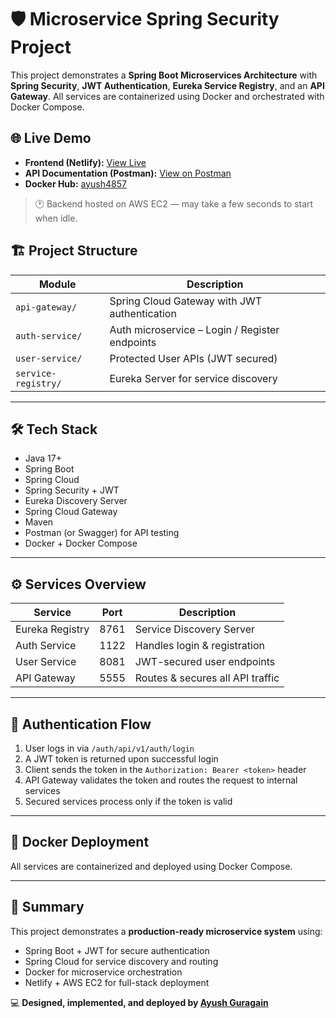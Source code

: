 # 🛡️ Microservice Spring Security Project

This project demonstrates a **Spring Boot Microservices Architecture** with **Spring Security**, **JWT Authentication**, **Eureka Service Registry**, and an **API Gateway**. All services are containerized using Docker and orchestrated with Docker Compose.

## 🌐 Live Demo

- **Frontend (Netlify):** [View Live](https://sprightly-toffee-322be7.netlify.app/login)
- **API Documentation (Postman):** [View on Postman](https://documenter.getpostman.com/view/33677881/2sB34cnhJa)
- **Docker Hub:** [ayush4857](https://hub.docker.com/repositories/ayush4857)

> 🕐 Backend hosted on AWS EC2 — may take a few seconds to start when idle.


## 🏗️ Project Structure

| Module           | Description                                  |
|------------------|----------------------------------------------|
| `api-gateway/`   | Spring Cloud Gateway with JWT authentication |
| `auth-service/`  | Auth microservice – Login / Register endpoints |
| `user-service/`  | Protected User APIs (JWT secured)             |
| `service-registry/` | Eureka Server for service discovery       |

---

## 🛠️ Tech Stack

- Java 17+  
- Spring Boot  
- Spring Cloud  
- Spring Security + JWT  
- Eureka Discovery Server  
- Spring Cloud Gateway  
- Maven  
- Postman (or Swagger) for API testing  
- Docker + Docker Compose  

---

## ⚙️ Services Overview

| Service           | Port | Description                      |
|-------------------|------|----------------------------------|
| Eureka Registry   | 8761 | Service Discovery Server         |
| Auth Service      | 1122 | Handles login & registration     |
| User Service      | 8081 | JWT-secured user endpoints       |
| API Gateway       | 5555 | Routes & secures all API traffic |

---

## 🔐 Authentication Flow

1. User logs in via `/auth/api/v1/auth/login`  
2. A JWT token is returned upon successful login  
3. Client sends the token in the `Authorization: Bearer <token>` header  
4. API Gateway validates the token and routes the request to internal services  
5. Secured services process only if the token is valid  

---

## 🐳 Docker Deployment

All services are containerized and deployed using Docker Compose.

---
## 🧩 Summary

This project demonstrates a **production-ready microservice system** using:
- Spring Boot + JWT for secure authentication  
- Spring Cloud for service discovery and routing  
- Docker for microservice orchestration  
- Netlify + AWS EC2 for full-stack deployment  

💻 **Designed, implemented, and deployed by [Ayush Guragain](https://github.com/2023ayush)**
